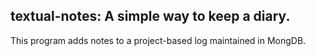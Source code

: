 ## textual-notes: A simple way to keep a diary.

This program adds notes to a project-based log maintained in MongDB.
